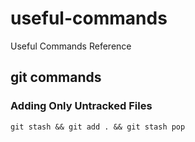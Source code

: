 # useful-commands
Useful Commands Reference 

## git commands

### Adding Only Untracked Files

```git stash && git add . && git stash pop```

